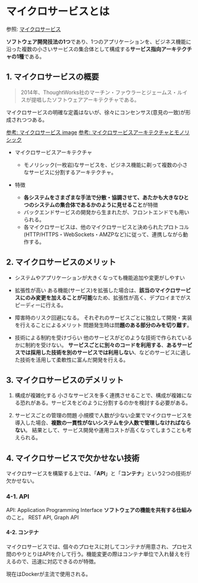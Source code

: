 # マイクロサービスとは

参照: [マイクロサービス](https://ja.wikipedia.org/wiki/%E3%83%9E%E3%82%A4%E3%82%AF%E3%83%AD%E3%82%B5%E3%83%BC%E3%83%93%E3%82%B9)

**ソフトウェア開発技法の1つ**であり、1つのアプリケーションを、ビジネス機能に沿った複数の小さいサービスの集合体として構成する**サービス指向アーキテクチャの1種**である。

## 1. マイクロサービスの概要

> 2014年、ThoughtWorks社のマーチン・ファウラーとジェームス・ルイスが提唱したソフトウェアアーキテクチャである。

マイクロサービスの明確な定義はないが、徐々にコンセンサス(意見の一致)が形成されつつある。

[参考: マイクロサービス image](https://d1.awsstatic.com/Developer%20Marketing/containers/monolith_1-monolith-microservices.70b547e30e30b013051d58a93a6e35e77408a2a8.png)
[参考: マイクロサービスアーキテクチャとモノリシック](https://thinkit.co.jp/sites/default/files/article_node/bft_container_ojisan_10_01.jpg)

- マイクロサービスアーキテクチャ
  - モノリシック(一枚岩)なサービスを、ビジネス機能に剃って複数の小さなサービスに分割するアーキテクチャ。

- 特徴
  - **各システムをさまざまな手法で分散・協調させて、あたかも大きなひとつのシステムの集合体であるかのように見せること**が特徴
  - バックエンドサービスの開発から生まれたが、フロントエンドでも用いられる。
  - 各マイクロサービスは、他のマイクロサービスと決められたプロトコル(HTTP/HTTPS・WebSockets・AMZPなど)に従って、連携しながら動作する。

## 2. マイクロサービスのメリット

- システムやアプリケーションが大きくなっても機能追加や変更がしやすい

- 拡張性が高い
ある機能(サービス)を拡張した場合は、**該当のマイクロサービスにのみ変更を加えることが可能**なため、拡張性が高く、デプロイまでがスピーディーに行える。

- 障害時のリスク回避になる。
それぞれのサービスごとに独立して開発・実装を行えることによるメリット
問題発生時は問**題のある部分のみを切り離す**。

- 技術による制約を受けづらい
他のサービスがどのような技術で作られているかに制約を受けない。
**サービスごとに別々のコードを利用する**、**あるサービスでは採用した技術を別のサービスでは利用しない**、などのサービスに適した技術を活用して柔軟性に富んだ開発を行える。

## 3. マイクロサービスのデメリット

1. 構成が複雑化する
小さなサービスを多く連携させることで、構成が複雑になる恐れがある。サービスをどのように分割するのかを検討する必要がある。

2. サービスごとの管理の問題
小規模で人数が少ない企業でマイクロサービスを導入した場合、**複数の一貫性がないシステムを少人数で管理しなければならない**。
結果として、サービス開発や運用コストが高くなってしまうことも考えられる。

## 4. マイクロサービスで欠かせない技術

マイクロサービスを構築する上では、「**API**」と「**コンテナ**」という2つの技術が欠かせない。

### 4-1. API

API: Application Programming Interface
**ソフトウェアの機能を共有する仕組み**のこと。
REST API, Graph API

#### 4-2. コンテナ

マイクロサービスでは、個々のプロセスに対してコンテナが用意され、プロセス間のやりとりはAPIを介して行う。機能変更の際はコンテナ単位で入れ替えを行えるので、迅速に対応できるのが特徴。

現在はDockerが主流で使用される。
